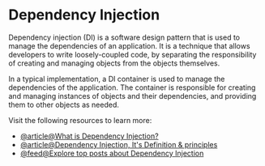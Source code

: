 # Dependency Injection

Dependency injection (DI) is a software design pattern that is used to manage the dependencies of an application. It is a technique that allows developers to write loosely-coupled code, by separating the responsibility of creating and managing objects from the objects themselves.

In a typical implementation, a DI container is used to manage the dependencies of the application. The container is responsible for creating and managing instances of objects and their dependencies, and providing them to other objects as needed.

Visit the following resources to learn more:

- [@article@What is Dependency Injection?](https://stackoverflow.com/questions/130794/what-is-dependency-injection)
- [@article@Dependency Injection, It's Definition & principles](https://www.growin.com/blog/what-is-dependency-injection/)
- [@feed@Explore top posts about Dependency Injection](https://app.daily.dev/tags/dependency-injection?ref=roadmapsh)